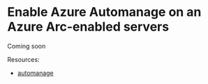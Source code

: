 # Enable Azure Automanage on an Azure Arc-enabled servers

Coming soon

Resources:
* [automanage](https://azurearcjumpstart.io/azure_arc_jumpstart/azure_arc_servers/day2/arc_automanage/)